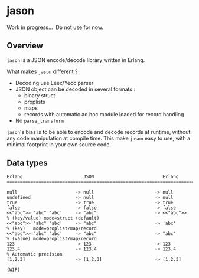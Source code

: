 # jason
Work in progress...  Do not use for now.

## Overview ##

`jason` is a JSON encode/decode library written in Erlang.

What makes `jason` different ?

* Decoding use Leex/Yecc parser
* JSON object can be decoded in several formats :
   * binary struct
   * proplists
   * maps
   * records with automatic ad hoc module loaded for record handling
* No `parse_transform`

`jason`'s bias is to be able to encode and decode records at runtime,
without any code manipulation at compile time. 
This make `jason` easy to use, with a minimal footprint in your own source code.

## Data types ##
```
Erlang                       JSON                          Erlang
================================================================================

null                      -> null                       -> null
undefined                 -> null                       -> null
true                      -> true                       -> true
false                     -> false                      -> false
<<"abc">> "abc" 'abc'     -> "abc"                      -> <<"abc">>  % (key/value) mode=struct (default)
<<"abc">> "abc" 'abc'     -> "abc"                      -> 'abc'      % (key)   mode=proplist/map/record
<<"abc">> "abc" 'abc'     -> "abc"                      -> "abc"      % (value) mode=proplist/map/record
123                       -> 123                        -> 123
123.4                     -> 123.4                      -> 123.4      % Automatic precision
[1,2,3]                   -> [1,2,3]                    -> [1,2,3]

(WIP)

```


